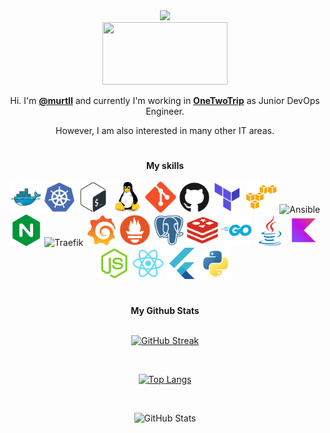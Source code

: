 <div id="header-img-1" align="center">
  <img src="https://media.giphy.com/media/eNpP80U2AJKDn1UDhP/giphy.gif" width="200"/>
</div>
<div id="header-img-2" align="center">
  <img src="https://media.giphy.com/media/lRkGgX1WhWbk8zKXQE/giphy.gif" width="200" height="100"/>
</div>
<div id="about" align="center">
    <p>Hi. I'm <b><a href="https://github.com/murtll">@murtll</a></b> and currently I'm working in <b><a href="https://onetwotrip.com">OneTwoTrip</a></b> as Junior DevOps Engineer.</p>
    <p>However, I am also interested in many other IT areas.</p>
</div>

#
<div align="center">
    <b>My skills</b>
    <br>
    <br>
    <div>
        <img src="https://raw.githubusercontent.com/devicons/devicon/master/icons/docker/docker-original.svg" title="Docker" alt="Docker" width="50" height="50"/>
        <img src="https://raw.githubusercontent.com/devicons/devicon/master/icons/kubernetes/kubernetes-plain.svg" title="Kubernetes" alt="Kubernetes" width="50" height="50"/>
        <img src="https://raw.githubusercontent.com/devicons/devicon/master/icons/bash/bash-original.svg" title="Bash" alt="Bash" width="50" height="50"/>
        <img src="https://raw.githubusercontent.com/devicons/devicon/master/icons/linux/linux-original.svg" title="Linux" alt="Linux" width="50" height="50"/>
        <img src="https://raw.githubusercontent.com/devicons/devicon/master/icons/git/git-original.svg" title="Git" alt="Git" width="50" height="50"/>
        <img src="https://raw.githubusercontent.com/devicons/devicon/master/icons/github/github-original.svg" title="Github" alt="Github" width="50" height="50"/>
        <img src="https://raw.githubusercontent.com/devicons/devicon/master/icons/terraform/terraform-original.svg" title="Terraform" alt="Terraform" width="50" height="50"/>
        <img src="https://raw.githubusercontent.com/devicons/devicon/master/icons/amazonwebservices/amazonwebservices-original.svg" title="AWS" alt="AWS" width="50" height="50"/>
        <img src="https://camo.githubusercontent.com/deb558f6629474a8f95abfb9e875b127517b3ebcfbc20068d20b7918901fe721/68747470733a2f2f7777772e766563746f726c6f676f2e7a6f6e652f6c6f676f732f616e7369626c652f616e7369626c652d69636f6e2e737667" title="Ansible" alt="Ansible" width="50" height="50"/>
        <img src="https://raw.githubusercontent.com/github/explore/85cceaeeaf993ca35664dc37ea24f9237fbbfc14/topics/nginx/nginx.png" title="Nginx" alt="Nginx" width="50" height="50"/>
        <img src="https://camo.githubusercontent.com/f5caed59db154a98b1b3d27e0c7d27f417944b035685d4c9cc67b99af65cbb55/68747470733a2f2f7777772e766563746f726c6f676f2e7a6f6e652f6c6f676f732f7472616566696b696f2f7472616566696b696f2d69636f6e2e737667" title="Traefik" alt="Traefik" width="50" height="50"/>
        <img src="https://raw.githubusercontent.com/devicons/devicon/master/icons/grafana/grafana-original.svg" title="Grafana" alt="Grafana" width="50" height="50"/>
        <img src="https://raw.githubusercontent.com/devicons/devicon/master/icons/prometheus/prometheus-original.svg" title="Prometheus" alt="Prometheus" width="50" height="50"/>
        <img src="https://raw.githubusercontent.com/devicons/devicon/master/icons/postgresql/postgresql-plain.svg" title="PostgreSQL" alt="PostgreSQL" width="50" height="50"/>
        <img src="https://raw.githubusercontent.com/devicons/devicon/master/icons/redis/redis-plain.svg" title="Redis" alt="Redis" width="50" height="50"/>
        <img src="https://raw.githubusercontent.com/devicons/devicon/master/icons/go/go-original-wordmark.svg" title="Go" alt="Go" width="50" height="50"/>
        <img src="https://raw.githubusercontent.com/devicons/devicon/master/icons/java/java-original.svg" title="Java" alt="Java" width="50" height="50"/>
        <img src="https://raw.githubusercontent.com/devicons/devicon/master/icons/kotlin/kotlin-original.svg" title="Kotlin" alt="Kotlin" width="50" height="50"/>
        <img src="https://raw.githubusercontent.com/devicons/devicon/master/icons/nodejs/nodejs-original.svg" title="NodeJS" alt="NodeJS" width="50" height="50"/>
        <img src="https://raw.githubusercontent.com/devicons/devicon/master/icons/react/react-original.svg" title="React" alt="React" width="50" height="50"/>
        <img src="https://raw.githubusercontent.com/devicons/devicon/master/icons/flutter/flutter-original.svg" title="Flutter" alt="Flutter" width="50" height="50"/>
        <img src="https://raw.githubusercontent.com/devicons/devicon/master/icons/python/python-original.svg" title="Python" alt="Python" width="50" height="50"/>
    </div>
</div>

#
<div align="center">
    <b>My Github Stats</b>
    <br>
    <br>

[![GitHub Streak](https://github-readme-streak-stats.herokuapp.com?user=murtll&theme=github-dark-blue&hide_border=true&date_format=j%20M%5B%20Y%5D)](https://git.io/streak-stats)

<br>

[![Top Langs](https://github-readme-stats.vercel.app/api/top-langs/?username=murtll&layout=compact&hide_border=true&theme=github_dark&hide=html)](https://github.com/anuraghazra/github-readme-stats)

<br>

![GitHub Stats](https://github-readme-stats.vercel.app/api?username=murtll&show_icons=true&count_private=true&ayout=compact&hide_border=true&theme=github_dark)

</div>


